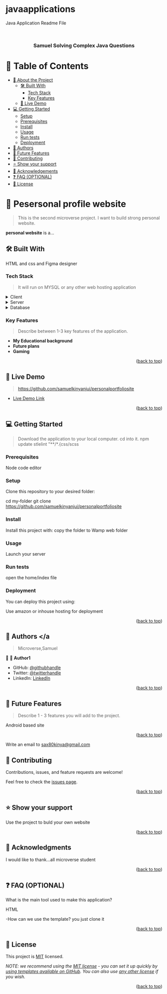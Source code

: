 # javaapplications
<a name="readme-top"> Java Application Readme File</a>
<div align="center">
  <!-- You are encouraged to replace this logo with your own! Otherwise you can also remove it. -->
 
  <br/>

  <h3><b>Samuel Solving Complex Java Questions</b></h3>

</div>

<!-- TABLE OF CONTENTS -->

# 📗 Table of Contents

- [📖 About the Project](#about-project)
  - [🛠 Built With](#built-with)
    - [Tech Stack](#tech-stack)
    - [Key Features](#key-features)
  - [🚀 Live Demo](#live-demo)
- [💻 Getting Started](#getting-started)
  - [Setup](#setup)
  - [Prerequisites](#prerequisites)
  - [Install](#install)
  - [Usage](#usage)
  - [Run tests](#run-tests)
  - [Deployment](#deployment)
- [👥 Authors](#authors)
- [🔭 Future Features](#future-features)
- [🤝 Contributing](#contributing)
- [⭐️ Show your support](#support)
- [🙏 Acknowledgements](#acknowledgements)
- [❓ FAQ (OPTIONAL)](#faq)
- [📝 License](#license)

<!-- PROJECT DESCRIPTION -->

# 📖 Pesersonal profile website <a name="about-project"></a>

> This is the second microverse project. I want to build strong personal website.

**personal website** is a...

## 🛠 Built With <a name="built-with"></a>
HTML and css and Figma designer
### Tech Stack <a name="tech-stack"></a>

> It will run on MYSQL or any other web hosting application

<details>
  <summary>Client</summary>
  <ul>
    <li><a href="https://reactjs.org/">Any web broweser/mostly mozila/firefox</a></li>
  </ul>
</details>

<details>
  <summary>Server</summary>
  <ul>
    <li><a href="https://expressjs.com/">Express.js</a></li>
  </ul>
</details>

<details>
<summary>Database</summary>
  <ul>
    <li><a href="https://www.postgresql.org/">PostgreSQL</a></li>
  </ul>
</details>

<!-- Features -->

### Key Features <a name="key-features"></a>

> Describe between 1-3 key features of the application.

- **My Educational background**
- **Future plans**
- **Gaming**

<p align="right">(<a href="#readme-top">back to top</a>)</p>

<!-- LIVE DEMO -->

## 🚀 Live Demo <a name="live-demo"></a>

> https://github.com/samuelkinyanjui/personalportfoliosite

- [Live Demo Link](https://github.com/samuelkinyanjui/personalportfoliosite)

<p align="right">(<a href="#readme-top">back to top</a>)</p>

<!-- GETTING STARTED -->

## 💻 Getting Started <a name="getting-started"></a>

> Download the application to your local computer.
> cd into it.
>npm update
>stlelint "**/*.{css/scss


### Prerequisites
Node
code editor 
<!--
Example command:

```sh
 gem install rails
```
 -->

### Setup

Clone this repository to your desired folder:


  cd my-folder
  git clone https://github.com/samuelkinyanjui/personalportfoliosite


### Install

Install this project with:
copy the folder to Wamp web folder

### Usage

Launch your server



### Run tests

open the home/index file


### Deployment

You can deploy this project using:

Use amazon or inhouse hosting for deployment

<p align="right">(<a href="#readme-top">back to top</a>)</p>

<!-- AUTHORS -->

## 👥 Authors <a name="authors"></a
> Microverse,Samuel

👤
👤 **Author1**

- GitHub: [@githubhandle](https://github.com/samuelkinyanjui/personalportfoliosite)
- Twitter: [@twitterhandle](https://twitter.com/sax80kinya)
- LinkedIn: [LinkedIn](https://linkedin.com/in/samuelkinta)

<p align="right">(<a href="#readme-top">back to top</a>)</p>

<!-- FUTURE FEATURES -->

## 🔭 Future Features <a name="future-features"></a>

> Describe 1 - 3 features you will add to the project.

Android based site


<p align="right">(<a href="#readme-top">back to top</a>)</p>

<!-- CONTRIBUTING -->
Write an email to sax80kinya@gmail.com

## 🤝 Contributing <a name="contributing"></a>

Contributions, issues, and feature requests are welcome!

Feel free to check the [issues page](../../issues/).

<p align="right">(<a href="#readme-top">back to top</a>)</p>

<!-- SUPPORT -->

## ⭐️ Show your support <a name="support"></a>

Use the project to buld your own website

<p align="right">(<a href="#readme-top">back to top</a>)</p>

<!-- ACKNOWLEDGEMENTS -->

## 🙏 Acknowledgments <a name="acknowledgements"></a>



I would like to thank...all microverse student

<p align="right">(<a href="#readme-top">back to top</a>)</p>

<!-- FAQ (optional) -->

## ❓ FAQ (OPTIONAL) <a name="faq"></a>



What is the main tool used to make this application?

  HTML

-How can we use the template?
you just clone it


<p align="right">(<a href="#readme-top">back to top</a>)</p>

<!-- LICENSE -->

## 📝 License <a name="license"></a>

This project is [MIT](./LICENSE) licensed.

_NOTE: we recommend using the [MIT license](https://choosealicense.com/licenses/mit/) - you can set it up quickly by [using templates available on GitHub](https://docs.github.com/en/communities/setting-up-your-project-for-healthy-contributions/adding-a-license-to-a-repository). You can also use [any other license](https://choosealicense.com/licenses/) if you wish._

<p align="right">(<a href="#readme-top">back to top</a>)</p>
